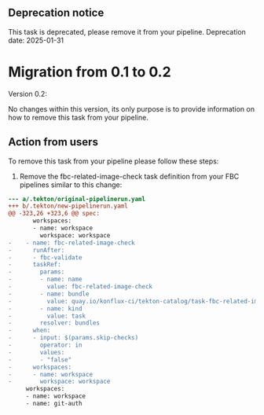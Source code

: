 ## Deprecation notice

This task is deprecated, please remove it from your pipeline.
Deprecation date: 2025-01-31

# Migration from 0.1 to 0.2

Version 0.2:

No changes within this version, its only purpose is to provide information on how to remove this task from your pipeline.

## Action from users

To remove this task from your pipeline please follow these steps:

1. Remove the fbc-related-image-check task definition from your FBC pipelines similar to this change:

```diff
--- a/.tekton/original-pipelinerun.yaml
+++ b/.tekton/new-pipelinerun.yaml
@@ -323,26 +323,6 @@ spec:
       workspaces:
       - name: workspace
         workspace: workspace
-    - name: fbc-related-image-check
-      runAfter:
-      - fbc-validate
-      taskRef:
-        params:
-        - name: name
-          value: fbc-related-image-check
-        - name: bundle
-          value: quay.io/konflux-ci/tekton-catalog/task-fbc-related-image-check:0.1@sha256:0fae84cc832d21c250334ab1d285db92e7e22e916ea342d044e46136c502d2f8
-        - name: kind
-          value: task
-        resolver: bundles
-      when:
-      - input: $(params.skip-checks)
-        operator: in
-        values:
-        - "false"
-      workspaces:
-      - name: workspace
-        workspace: workspace
     workspaces:
     - name: workspace
     - name: git-auth
```
